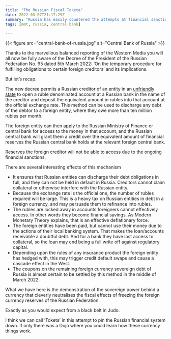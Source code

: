 ```yaml
---
title: "The Russian Fiscal Toketa"
date: 2022-03-07T21:17:29Z
summary: "Russia has easily countered the attempts at financial sanctions, resulting in some interesting outcomes that further confirm the view taken by Modern Monetary Theory"
tags: [mmt, russia, central bank]

---
```


{{< figure src="central-bank-of-russia.jpg" alt="Central Bank of Russia" >}}

Thanks to the marvellous balanced reporting of the Western Media you will all now be fully aware of the Decree of the President of the Russian Federation No. 95 dated 5th March 2022: ‘On the temporary procedure for fulfilling obligations to certain foreign creditors’ and its implications.

But let’s recap.

The new decree permits a Russian creditor of an entity in an [unfriendly state](https://tass.com/politics/1418197) to open a ruble denominated account at a Russian bank in the name of the creditor and deposit the equivalent amount in rubles into that account at the official exchange rate. This method can be used to discharge any debt of the debtor to a foreign entity, where they owe more than ten million rubles per month.

The foreign entity can then apply to the Russian Ministry of Finance or central bank for access to the money in that account, and the Russian central bank will grant them a credit over the equivalent amount of financial reserves the Russian central bank holds at the relevant foreign central bank.

Reserves the foreign creditor will not be able to access due to the ongoing financial sanctions.

There are several interesting effects of this mechanism

- It ensures that Russian entities can discharge their debt obligations in full, and they can not be held in default in Russia. Creditors cannot claim collateral or otherwise interfere with the Russian entity.
- Because the exchange rate is the official one, the number of rubles required will be large. This is a heavy tax on Russian entities in debt in a foreign currency, and may persuade them to refinance into rubles.
- The rubles are locked away in accounts foreigners cannot effectively access. In other words they become financial savings. As Modern Monetary Theory explains, that is an effective deflationary force.
- The foreign entities have been paid, but cannot use their money due to the actions of their local banking system. That makes the loan/accounts receivable a doubtful debt. And for a bank they have lost access to collateral, so the loan may end being a full write off against regulatory capital.
- Depending upon the rules of any insurance product the foreign entity has hedged with, this may trigger credit default swaps and cause a cascade effect in the West.
- The coupons on the remaining foreign currency sovereign debt of Russia is almost certain to be settled by this method in the middle of March 2022.

What we have here is the demonstration of the sovereign power behind a currency that cleverly neutralises the fiscal effects of freezing the foreign currency reserves of the Russian Federation.

Exactly as you would expect from a black belt in Judo.

I think we can call ‘Toketa’ in this attempt to pin the Russian financial system down. If only there was a Dojo where you could learn how these currency things work.
